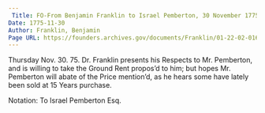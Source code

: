 ```yaml
---
 Title: FO-From Benjamin Franklin to Israel Pemberton, 30 November 1775
Date: 1775-11-30
Author: Franklin, Benjamin
Page URL: https://founders.archives.gov/documents/Franklin/01-22-02-0168
---
```


Thursday Nov. 30. 75.
Dr. Franklin presents his Respects to Mr. Pemberton, and is willing to take the Ground Rent propos’d to him; but hopes Mr. Pemberton will abate of the Price mention’d, as he hears some have lately been sold at 15 Years purchase.
 
Notation: To Israel Pemberton Esq.

